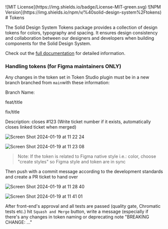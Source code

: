 <div class="flex gap-2">
  ![MIT License](https://img.shields.io/badge/License-MIT-green.svg)
  ![NPM Version](https://img.shields.io/npm/v/%40solid-design-system%2Ftokens)
</div>
# Tokens

The Solid Design System Tokens package provides a collection of design tokens for colors, typography and spacing. It ensures design consistency and collaboration between our designers and developers when building components for the Solid Design System.

Check out the [full documentation](https://solid-design-system.fe.union-investment.de/x.x.x/storybook/) for detailed information.

### Handling tokens (for Figma maintainers ONLY)

Any changes in the token set in Token Studio plugin must be in a new branch branched from `main`with these information:

Branch Name:

feat/title

fix/title

Description: closes #123 (Write ticket number if it exists, automatically closes linked ticket when merged)

![Screen Shot 2024-01-19 at 11 22 24](https://github.com/solid-design-system/solid/assets/118520877/4b7ce66c-a5c7-44f3-86d4-2ae0ab4a902b)

![Screen Shot 2024-01-19 at 11 23 08](https://github.com/solid-design-system/solid/assets/118520877/82e1fd88-ce70-4de9-931b-764e228f0d22)

> Note: If the token is related to Figma native style i.e.: color, choose "create styles" so Figma style and token are in sync

Then push with a commit message according to the development standards and create a PR ticket to hand over

![Screen Shot 2024-01-19 at 11 28 40](https://github.com/solid-design-system/solid/assets/118520877/6f7f1ca0-6b96-4ff6-bcab-cb66d9ef3adc)

![Screen Shot 2024-01-19 at 11 41 01](https://github.com/solid-design-system/solid/assets/118520877/56a27bce-5cd1-40ee-85b8-731196a66b66)

After front-end's approval and all tests are passed (quality gate, Chromatic tests etc.) hit `Squash and Merge` button, write a message (especially if there's any changes in token naming or deprecating note "BREAKING CHANGE: ..."

